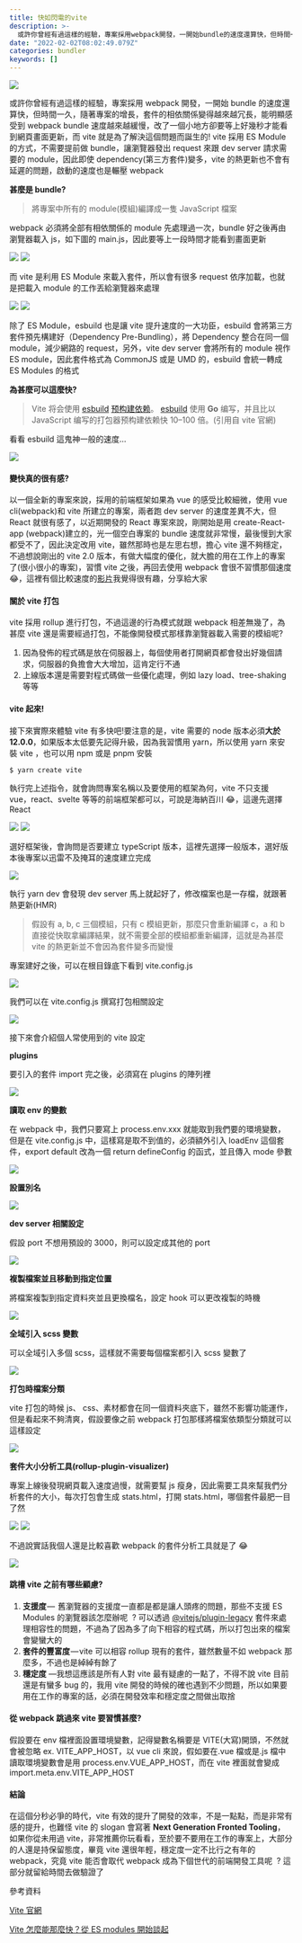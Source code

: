 ```yaml
---
title: 快如閃電的vite
description: >-
  或許你曾經有過這樣的經驗，專案採用webpack開發，一開始bundle的速度還算快，但時間一久，隨著專案的增長，套件的相依關係變得越來越冗長，能明顯感受到webpack…
date: "2022-02-02T08:02:49.079Z"
categories: bundler
keywords: []
---
```


![](/Users/joectchang_mac/Downloads/medium-export-a/post2022/md_1697073583233/img/1__H21jmBDu0AmjMUR1Swy7rw.png)

或許你曾經有過這樣的經驗，專案採用 webpack 開發，一開始 bundle 的速度還算快，但時間一久，隨著專案的增長，套件的相依關係變得越來越冗長，能明顯感受到 webpack bundle 速度越來越緩慢，改了一個小地方卻要等上好幾秒才能看到網頁畫面更新，而 vite 就是為了解決這個問題而誕生的! vite 採用 ES Module 的方式，不需要提前做 bundle，讓瀏覽器發出 request 來跟 dev server 請求需要的 module，因此即使 dependency(第三方套件)變多，vite 的熱更新也不會有延遲的問題，啟動的速度也是輾壓 webpack

**甚麼是 bundle?**

> 將專案中所有的 module(模組)編譯成一隻 JavaScript 檔案

webpack 必須將全部有相依關係的 module 先處理過一次，bundle 好之後再由瀏覽器載入 js，如下圖的 main.js，因此要等上一段時間才能看到畫面更新

![](/Users/joectchang_mac/Downloads/medium-export-a/post2022/md_1697073583233/img/1__2y__b5__CN8dZZVa3oMJ5zOg.png)
![](/Users/joectchang_mac/Downloads/medium-export-a/post2022/md_1697073583233/img/1__mv__MhxHr__NPTzHJpxXztUg.png)

而 vite 是利用 ES Module 來載入套件，所以會有很多 request 依序加載，也就是把載入 module 的工作丟給瀏覽器來處理

![](/Users/joectchang_mac/Downloads/medium-export-a/post2022/md_1697073583233/img/1__icUCnOykhvRdBcVLSY9ABQ.png)
![](/Users/joectchang_mac/Downloads/medium-export-a/post2022/md_1697073583233/img/1__kWpt9qxZcuBZShvkxf__zHA.png)

除了 ES Module，esbuild 也是讓 vite 提升速度的一大功臣，esbuild 會將第三方套件預先構建好（Dependency Pre-Bundling），將 Dependency 整合在同一個 module，減少網路的 request，另外，vite dev server 會將所有的 module 視作 ES module，因此套件格式為 CommonJS 或是 UMD 的，esbuild 會統一轉成 ES Modules 的格式

**為甚麼可以這麼快?**

> Vite 将会使用 [esbuild](https://esbuild.github.io/) [预构建依赖](https://cn.vitejs.dev/guide/dep-pre-bundling.html)。 [esbuild](https://esbuild.github.io/) 使用 **Go** 编写，并且比以 JavaScript 编写的打包器预构建依赖快 10–100 倍。(引用自 vite 官網)

看看 esbuild 這鬼神一般的速度…

![](/Users/joectchang_mac/Downloads/medium-export-a/post2022/md_1697073583233/img/1__JS3gFsv2vIsHOFMRhrWRZg.png)

#### 變快真的很有感?

以一個全新的專案來說，採用的前端框架如果為 vue 的感受比較細微，使用 vue cli(webpack)和 vite 所建立的專案，兩者跑 dev server 的速度差異不大，但 React 就很有感了，以近期開發的 React 專案來說，剛開始是用 create-React-app (webpack)建立的，光一個空白專案的 bundle 速度就非常慢，最後慢到大家都受不了，因此決定改用 vite，雖然那時也是左思右想，擔心 vite 還不夠穩定，不過想說剛出的 vite 2.0 版本，有做大幅度的優化，就大膽的用在工作上的專案了(很小很小的專案)，習慣 vite 之後，再回去使用 webpack 會很不習慣那個速度 😂，這裡有個比較速度的[影片](https://twitter.com/swyx/status/1290410811802804226)我覺得很有趣，分享給大家

#### 關於 vite 打包

vite 採用 rollup 進行打包，不過這邊的行為模式就跟 webpack 相差無幾了，為甚麼 vite 還是需要經過打包，不能像開發模式那樣靠瀏覽器載入需要的模組呢?

1.  因為發佈的程式碼是放在伺服器上，每個使用者打開網頁都會發出好幾個請求，伺服器的負擔會大大增加，這肯定行不通
2.  上線版本還是需要對程式碼做一些優化處理，例如 lazy load、tree-shaking 等等

#### vite 起來!

接下來實際來體驗 vite 有多快吧!要注意的是，vite 需要的 node 版本必須**大於 12.0.0**，如果版本太低要先記得升級，因為我習慣用 yarn，所以使用 yarn 來安裝 vite ，也可以用 npm 或是 pnpm 安裝

```
$ yarn create vite
```

執行完上述指令，就會詢問專案名稱以及要使用的框架為何，vite 不只支援 vue，react、svelte 等等的前端框架都可以，可說是海納百川 😂，這邊先選擇 React

![](/Users/joectchang_mac/Downloads/medium-export-a/post2022/md_1697073583233/img/1__hmc0__Gy2yTBBirwLmXmX3w.png)
![](/Users/joectchang_mac/Downloads/medium-export-a/post2022/md_1697073583233/img/1__7KCfGNPbHLJkSs8yBnjykQ.png)

選好框架後，會詢問是否要建立 typeScript 版本，這裡先選擇一般版本，選好版本後專案以迅雷不及掩耳的速度建立完成

![](/Users/joectchang_mac/Downloads/medium-export-a/post2022/md_1697073583233/img/1__3lLM4JonF0tdRxrwuHqohg.png)

執行 yarn dev 會發現 dev server 馬上就起好了，修改檔案也是一存檔，就跟著熱更新(HMR)

> 假設有 a, b, c 三個模組，只有 c 模組更新，那麼只會重新編譯 c，a 和 b 直接從快取拿編譯結果，就不需要全部的模組都重新編譯，這就是為甚麼 vite 的熱更新並不會因為套件變多而變慢

專案建好之後，可以在根目錄底下看到 vite.config.js

![](/Users/joectchang_mac/Downloads/medium-export-a/post2022/md_1697073583233/img/1__FBP4__a0IamxH4fVKAugbnA.png)

我們可以在 vite.config.js 撰寫打包相關設定

![](/Users/joectchang_mac/Downloads/medium-export-a/post2022/md_1697073583233/img/1__ynFGtdssHGC69bBCxDmscQ.png)

接下來會介紹個人常使用到的 vite 設定

**plugins**

要引入的套件 import 完之後，必須寫在 plugins 的陣列裡

![](/Users/joectchang_mac/Downloads/medium-export-a/post2022/md_1697073583233/img/1__C0qkUMCcGSGH1T9ZupE7ew.png)

**讀取 env 的變數**

在 webpack 中，我們只要寫上 process.env.xxx 就能取到我們要的環境變數，但是在 vite.config.js 中，這樣寫是取不到值的，必須額外引入 loadEnv 這個套件，export default 改為一個 return defineConfig 的函式，並且傳入 mode 參數

![](/Users/joectchang_mac/Downloads/medium-export-a/post2022/md_1697073583233/img/1__Yfc1u7brsKAI5__qvN72h8g.png)

**設置別名**

![](/Users/joectchang_mac/Downloads/medium-export-a/post2022/md_1697073583233/img/1__nrCerQOQAerHSYWUDB9YpA.png)

**dev server 相關設定**

假設 port 不想用預設的 3000，則可以設定成其他的 port

![](/Users/joectchang_mac/Downloads/medium-export-a/post2022/md_1697073583233/img/1__hEvXjvqA2xsKlVK5bs7Z7A.png)

**複製檔案並且移動到指定位置**

將檔案複製到指定資料夾並且更換檔名，設定 hook 可以更改複製的時機

![](/Users/joectchang_mac/Downloads/medium-export-a/post2022/md_1697073583233/img/1__Jc6sL8C0e4ixDe6TNsgnCg.png)

**全域引入 scss 變數**

可以全域引入多個 scss，這樣就不需要每個檔案都引入 scss 變數了

![](/Users/joectchang_mac/Downloads/medium-export-a/post2022/md_1697073583233/img/1__9tote5BLRgUT__SsI6QSQ8A.png)

**打包時檔案分類**

vite 打包的時候 js、 css、素材都會在同一個資料夾底下，雖然不影響功能運作，但是看起來不夠清爽，假設要像之前 webpack 打包那樣將檔案依類型分類就可以這樣設定

![](/Users/joectchang_mac/Downloads/medium-export-a/post2022/md_1697073583233/img/1__8ueAvaW6ZR4xKXClZ6UX9Q.png)

**套件大小分析工具(rollup-plugin-visualizer)**

專案上線後發現網頁載入速度過慢，就需要幫 js 瘦身，因此需要工具來幫我們分析套件的大小，每次打包會生成 stats.html，打開 stats.html，哪個套件最肥一目了然

![](/Users/joectchang_mac/Downloads/medium-export-a/post2022/md_1697073583233/img/1__xXy5uR6__JGx7buryBkTwAw.png)
![](/Users/joectchang_mac/Downloads/medium-export-a/post2022/md_1697073583233/img/1____dppngxWou1Fk93ctfvGPA.png)

不過說實話我個人還是比較喜歡 webpack 的套件分析工具就是了 😂

![](/Users/joectchang_mac/Downloads/medium-export-a/post2022/md_1697073583233/img/1__dusVhPiL44VDoS4gJHMWSg.gif)

#### 跳槽 vite 之前有哪些顧慮?

1.  **支援度** —  舊瀏覽器的支援度一直都是都是讓人頭疼的問題，那些不支援 ES Modules 的瀏覽器該怎麼辦呢  ? 可以透過 [@vitejs/plugin-legacy](https://link.juejin.cn/?target=https%3A%2F%2Flink.zhihu.com%2F%3Ftarget%3Dhttps%253A%2F%2Fgithub.com%2Fvitejs%2Fvite%2Ftree%2Fmain%2Fpackages%2Fplugin-legacy "https://link.zhihu.com/?target=https%3A//github.com/vitejs/vite/tree/main/packages/plugin-legacy") 套件來處理相容性的問題，不過為了因為多了向下相容的程式碼，所以打包出來的檔案會變蠻大的
2.  **套件的豐富度** — vite 可以相容 rollup 現有的套件，雖然數量不如 webpack 那麼多，不過也是綽綽有餘了
3.  **穩定度** —我想這應該是所有人對 vite 最有疑慮的一點了，不得不說 vite 目前還是有蠻多 bug 的，我用 vite 開發的時候的確也遇到不少問題，所以如果要用在工作的專案的話，必須在開發效率和穩定度之間做出取捨

#### 從 webpack 跳過來 vite 要習慣甚麼?

假設要在 env 檔裡面設置環境變數，記得變數名稱要是 VITE(大寫)開頭，不然就會被忽略 ex. VITE_APP_HOST，以 vue cli 來說，假如要在.vue 檔或是.js 檔中讀取環境變數會是用 process.env.VUE_APP_HOST，而在 vite 裡面就會變成 import.meta.env.VITE_APP_HOST

#### 結論

在這個分秒必爭的時代，vite 有效的提升了開發的效率，不是一點點，而是非常有感的提升，也難怪 vite 的 slogan 會寫著 **Next Generation Fronted Tooling**，如果你從未用過 vite，非常推薦你玩看看，至於要不要用在工作的專案上，大部分的人還是持保留態度，畢竟 vite 還很年輕，穩定度一定不比行之有年的 webpack，究竟 vite 能否會取代 webpack 成為下個世代的前端開發工具呢  ? 這部分就留給時間去做驗證了

參考資料

[Vite 官網](https://vitejs.dev/)

[Vite 怎麼能那麼快？從 ES modules 開始談起](https://blog.huli.tw/2020/08/07/vite-and-esmodules/)

